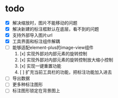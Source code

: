 # todo

- [x] 解决缩放时，图片不能移动的问题
- [x] 解决新建的标注框默认在底层，看不到的问题
- [x] 支持外部导入图片url
- [x] 工具界面和标注组件解耦
- [ ] 能够适配element-plus的image-view组件
  1. [x] 实现外部对内部元素的旋转控制
  2. [x] 实现外部对内部元素的旋转控制放大缩小控制
  3. [x] 实现一键重置功能
  4. [ ] 扩充当前工具栏的功能，把标注功能加入进去
- [ ] 导出数据
- [ ] 更多种标注图形
- [ ] 标注图形锁定在背景图上
